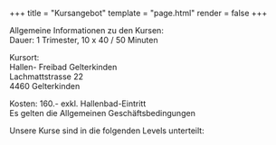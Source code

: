 +++
title = "Kursangebot"
template = "page.html"
render = false
+++


Allgemeine Informationen zu den Kursen:\
Dauer: 1 Trimester, 10 x 40 / 50 Minuten

Kursort:\
Hallen- Freibad Gelterkinden\
Lachmattstrasse 22\
4460 Gelterkinden

Kosten: 160.- exkl. Hallenbad-Eintritt\
Es gelten die Allgemeinen Geschäftsbedingungen

Unsere Kurse sind in die folgenden Levels unterteilt:
<!-- 
    Akkordeon mit allen Kursen wird nach allem Text eingefügt. 
    Beschreibungen sind in kursbeschreibungen.yaml
-->
